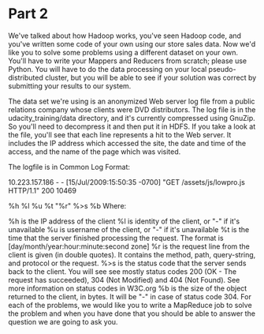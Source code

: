 # Part 2

We've talked about how Hadoop works, you've seen Hadoop code, and you've written some code of your own using our store sales data. Now we'd like you to solve some problems using a different dataset on your own. You'll have to write your Mappers and Reducers from scratch; please use Python. You will have to do the data processing on your local pseudo-distributed cluster, but you will be able to see if your solution was correct by submitting your results to our system.

The data set we're using is an anonymized Web server log file from a public relations company whose clients were DVD distributors. The log file is in the udacity_training/data directory, and it's currently compressed using GnuZip. So you'll need to decompress it and then put it in HDFS. If you take a look at the file, you'll see that each line represents a hit to the Web server. It includes the IP address which accessed the site, the date and time of the access, and the name of the page which was visited.

The logfile is in Common Log Format:

10.223.157.186 - - [15/Jul/2009:15:50:35 -0700] "GET /assets/js/lowpro.js HTTP/1.1" 200 10469

%h %l %u %t \"%r\" %>s %b
Where:

%h is the IP address of the client
%l is identity of the client, or "-" if it's unavailable
%u is username of the client, or "-" if it's unavailable
%t is the time that the server finished processing the request. The format is [day/month/year:hour:minute:second zone]
%r is the request line from the client is given (in double quotes). It contains the method, path, query-string, and protocol or the request.
%>s is the status code that the server sends back to the client. You will see see mostly status codes 200 (OK - The request has succeeded), 304 (Not Modified) and 404 (Not Found). See more information on status codes in W3C.org
%b is the size of the object returned to the client, in bytes. It will be "-" in case of status code 304.
For each of the problems, we would like you to write a MapReduce job to solve the problem and when you have done that you should be able to answer the question we are going to ask you.

